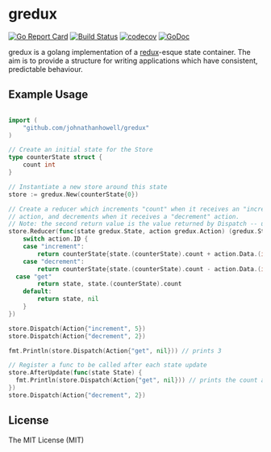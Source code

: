 # gredux
[![Go Report Card](https://goreportcard.com/badge/github.com/johnathanhowell/gredux)](https://goreportcard.com/report/github.com/johnathanhowell/gredux)
[![Build Status](https://travis-ci.org/johnathanhowell/gredux.svg?branch=master)](https://travis-ci.org/johnathanhowell/gredux)
[![codecov](https://codecov.io/gh/johnathanhowell/gredux/branch/master/graph/badge.svg)](https://codecov.io/gh/johnathanhowell/gredux)
[![GoDoc](https://godoc.org/github.com/johnathanhowell/gredux?status.svg)](https://godoc.org/github.com/johnathanhowell/gredux)

gredux is a golang implementation of a [redux](https://github.com/reactjs/redux)-esque state container. The aim is to provide a structure for writing applications which have consistent, predictable behaviour.

## Example Usage

```go

import (
	"github.com/johnathanhowell/gredux"
)

// Create an initial state for the Store
type counterState struct {
	count int
}

// Instantiate a new store around this state
store := gredux.New(counterState{0})

// Create a reducer which increments "count" when it receives an "increment"
// action, and decrements when it receives a "decrement" action.
// Note: the second return value is the value returned by Dispatch -- useful for selectors
store.Reducer(func(state gredux.State, action gredux.Action) (gredux.State, interface{}) {
	switch action.ID {
	case "increment":
		return counterState{state.(counterState).count + action.Data.(int)}, nil
	case "decrement":
		return counterState{state.(counterState).count - action.Data.(int)}, nil
  case "get"
		return state, state.(counterState).count
	default:
		return state, nil
	}
})

store.Dispatch(Action{"increment", 5})
store.Dispatch(Action{"decrement", 2})

fmt.Println(store.Dispatch(Action{"get", nil})) // prints 3

// Register a func to be called after each state update
store.AfterUpdate(func(state State) {
  fmt.Println(store.Dispatch(Action{"get", nil})) // prints the count after every state update
})
store.Dispatch(Action{"decrement", 2})
```

## License
The MIT License (MIT)
